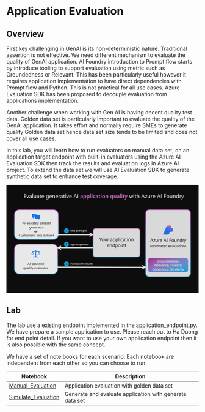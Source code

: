# Application Evaluation
## Overview
First key challenging in GenAI is its non-deterministic nature. Traditional assertion is not effective. We need different mechanism to evaluate the quality of GenAI application. AI Foundry introduction to Prompt flow starts by introduce tooling to support evaluation using metric such as Groundedness or Relevant. This has been particularly useful however it requires application implementation to have direct dependencies with Prompt flow and Python. This is not practical for all use cases. Azure Evaluation SDK has been proposed to decouple evaluation from applications implementation. 

Another challenge when working with Gen AI is having decent quality test data. Golden data set is particularly important to evaluate the quality of the GenAI application. It takes effort and normally require SMEs to generate quality Golden data set hence data set size tends to be limited and does not cover all use cases.

In this lab, you will learn how to run evaluators on manual data set, on an application target endpoint with built-in evaluators using the Azure AI Evaluation SDK then track the results and evaluation logs in Azure AI project. To extend the data set we will use AI Evaluation SDK to generate synthetic data set to enhance test coverage.

![Application Eval Diagram](applicationeval.png)

## Lab
The lab use a existing endpoint implemented in the application_endpoint.py. We have prepare a sample application to use. Please reach out to Ha Duong for end point detail.
If you want to use your own application endpoint then it is also possible with the same concept.

We have a set of note books for each scenario. Each notebook are independent from each other so you can choose to run 

| Notebook                                        | Description                                              |
|-------------------------------------------------|----------------------------------------------------------|
|[Manual_Evaluation](Manual_Evaluation.ipynb)     | Application evaluation with golden data set               |
|[Simulate_Evaluation](Simulate_Evaluation.ipynb) | Generate and evaluate application with generate data set |

